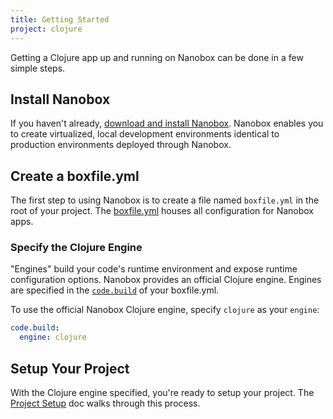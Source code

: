 ```yaml
---
title: Getting Started
project: clojure
---
```


Getting a Clojure app up and running on Nanobox can be done in a few simple steps.

## Install Nanobox
If you haven't already, [download and install Nanobox](https://nanobox.io/download). Nanobox enables you to create virtualized, local development environments identical to production environments deployed through Nanobox.

## Create a boxfile.yml
The first step to using Nanobox is to create a file named `boxfile.yml` in the root of your project. The [boxfile.yml](https://docs.nanobox.io/app-config/boxfile/) houses all configuration for Nanobox apps.

### Specify the Clojure Engine
"Engines" build your code's runtime environment and expose runtime configuration options. Nanobox provides an official Clojure engine. Engines are specified in the [`code.build`](https://docs.nanobox.io/app-config/boxfile/code-build/) of your boxfile.yml.

To use the official Nanobox Clojure engine, specify `clojure` as your `engine`:

```yaml
code.build:
  engine: clojure
```

## Setup Your Project
With the Clojure engine specified, you're ready to setup your project. The [Project Setup](./project-setup/) doc walks through this process.

